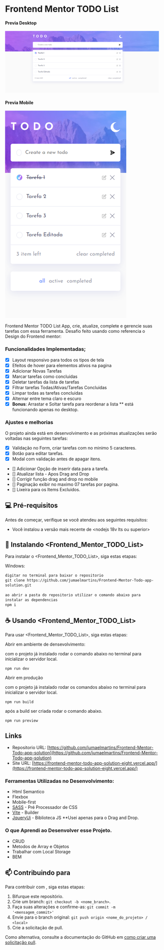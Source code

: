 # Frontend Mentor TODO List

#### Previa Desktop
<img src="screenshot-desktop.png" alt="screenshot versão desktop">

#### Previa Mobile
<img src="screenshot-mobile.png" alt="screenshot versão mobile">

Frontend Mentor TODO List App, crie, atualize, complete e gerencie suas tarefas com essa ferramenta. Desafio feito usando como referencia o Design do Frontend mentor:

### Funcionalidades Implementadas;

- [X] Layout responsivo para todos os tipos de tela
- [X] Efeitos de hover para elementos ativos na pagina
- [X] Adicionar Novas Tarefas
- [X] Marcar tarefas como concluidas
- [X] Deletar tarefas da lista de tarefas
- [X] Filtrar tarefas Todas/Ativas/Tarefas Concluidas
- [X] Limpar todas as tarefas concluidas
- [X] Alternar entre tema claro e escuro
- [X] **Bonus**: Arrastar e Soltar tarefa para reordenar a lista ** está funcionando apenas no desktop.

### Ajustes e melhorias

O projeto ainda está em desenvolvimento e as próximas atualizações serão voltadas nas seguintes tarefas:

- [X] Validação no Form, criar tarefas com no minimo 5 caracteres.
- [X] Botão para editar tarefas.
- [X] Modal com validação antes de apagar itens.
- [] Adicionar Opção de inserir data para a tarefa.
- [] Atualizar lista - Apos Drag and Drop
- [] Corrigir função drag and drop no mobile
- [] Paginação exibir no maximo 07 tarefas por pagina.
- [] Lixeira para os Items Excluidos.

## 💻 Pré-requisitos

Antes de começar, verifique se você atendeu aos seguintes requisitos:

* Você instalou a versão mais recente de <nodejs 18v lts ou superior>

## 🚀 Instalando <Frontend_Mentor_TODO_List>

Para instalar o <Frontend_Mentor_TODO_List>, siga estas etapas:

Windows:
```
digitar no terminal para baixar o repositorio
git clone https://github.com/jumaelmartins/Frontend-Mentor-Todo-app-solution.git

ao abrir a pasta do repositorio utilizar o comando abaixo para instalar as dependencias
npm i

```

## ☕ Usando <Frontend_Mentor_TODO_List>

Para usar <Frontend_Mentor_TODO_List>, siga estas etapas:

Abrir em ambiente de densevolvimento:

com o projeto já instalado rodar o comando abaixo no terminal para inicializar o servidor local.

```
npm run dev
```

Abrir em produção

com o projeto já instalado rodar os comandos abaixo no terminal para inicializar o servidor local.

```
npm run build
```

após a build ser criada rodar o comando abaixo.

```
npm run preview
```


## Links

- Repositorio URL: [https://github.com/jumaelmartins/Frontend-Mentor-Todo-app-solution](https://github.com/jumaelmartins/Frontend-Mentor-Todo-app-solution)
- Site URL: [https://frontend-mentor-todo-app-solution-eight.vercel.app/](https://frontend-mentor-todo-app-solution-eight.vercel.app/)

### Ferramentas Utilizadas no Desenvolvimento:

- Html Semantico
- Flexbox
- Mobile-first
- [SASS](https://sass-lang.com/guide) - Pré Processador de CSS
- [Vite](https://vitejs.dev/) - Builder
- [JqueryUi](https://jqueryui.com/) - Biblioteca JS **Usei apenas para o Drag and Drop.

### O que Aprendi ao Desenvolver esse Projeto.

- CRUD
- Metodos de Array e Objetos
- Trabalhar com Local Storage
- BEM

## 📫 Contribuindo para <Frontend Mentor TODO List>

Para contribuir com <Frontend Mentor TODO List>, siga estas etapas:

1. Bifurque este repositório.
2. Crie um branch: `git checkout -b <nome_branch>`.
3. Faça suas alterações e confirme-as: `git commit -m '<mensagem_commit>'`
4. Envie para o branch original: `git push origin <nome_do_projeto> / <local>`
5. Crie a solicitação de pull.

Como alternativa, consulte a documentação do GitHub em [como criar uma solicitação pull](https://help.github.com/en/github/collaborating-with-issues-and-pull-requests/creating-a-pull-request).
